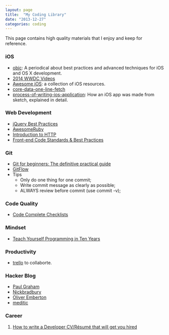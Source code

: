 ```yaml
---
layout: page
title:  "My Coding Library"
date: "2013-12-27"
categories: coding
---
```


This page contains high quality materials that I enjoy and keep for reference.

### iOS
* [objc](http://www.objc.io/): A periodical about best practices and advanced
   techniques for iOS and OS X development.
* [2014 WWDC Videos](https://developer.apple.com/videos/wwdc/2014/)
* [Awesome iOS](https://github.com/vsouza/awesome-ios): a collection of iOS resources.
* [core-data-one-line-fetch](http://www.cocoawithlove.com/2008/03/core-data-one-line-fetch.html)
* [process-of-writing-ios-application](http://www.cocoawithlove.com/2011/06/process-of-writing-ios-application.html): How an iOS app was made from sketch, explained in detail.

<!--more-->

### Web Development
* [jQuery Best Practices](http://gregfranko.com/jquery-best-practices/#/13)
* [AwesomeRuby](https://github.com/markets/awesome-ruby)
* [Introduction to HTTP](http://www.gotealeaf.com/books/http)
* [Front-end Code Standards & Best Practices](http://isobar-idev.github.io/code-standards/)

### Git
* [Git for beginners: The definitive practical guide](http://stackoverflow.com/questions/315911/git-for-beginners-the-definitive-practical-guide)
* [GitFlow](http://nvie.com/posts/a-successful-git-branching-model/)
* Tips
  * Only do one thing for one commit;
  * Write commit message as clearly as possible;
  * ALWAYS review before commit (use commit -v);

### Code Quality
* [Code Complete Checklists](http://cc2e.com/Page.aspx?nid=73)

### Mindset
* [Teach Yourself Programming in Ten Years](http://norvig.com/21-days.html)

### Productivity
* [trello](www.trello.com) to collaborte.

### Hacker Blog
* [Paul Graham](http://paulgraham.com/)
* [Nickbradbury](http://nickbradbury.com/)
* [Oliver Emberton](http://oliveremberton.com/)
* [meditic](http://meditic.com)

### Career
1. [How to write a Developer CV/Résumé that will get you hired](http://www.slideshare.net/perlcareers/how-to-write-a-developer-cvrsum-that-will-get-you-hired)
